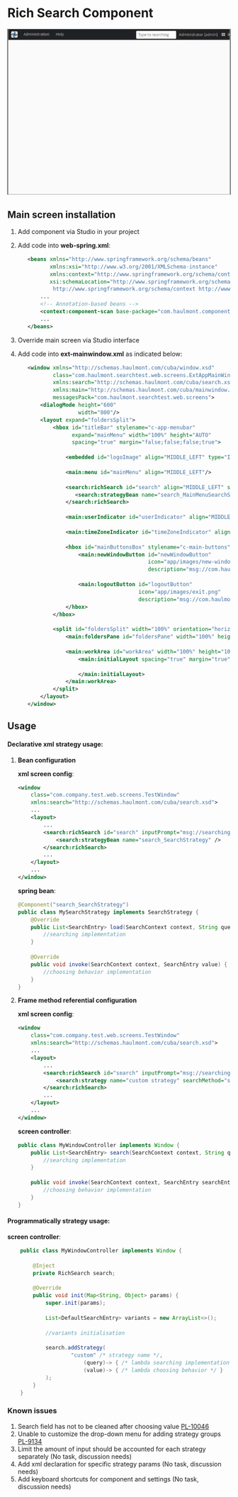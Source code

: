 # Rich Search Component

![Component image example](resources/search.gif)

## Main screen installation

1. Add component via Studio in your project
2. Add code into **web-spring.xml**:

    ```xml
       <beans xmlns="http://www.springframework.org/schema/beans"
              xmlns:xsi="http://www.w3.org/2001/XMLSchema-instance"
              xmlns:context="http://www.springframework.org/schema/context"
              xsi:schemaLocation="http://www.springframework.org/schema/beans http://www.springframework.org/schema/beans/spring-beans-4.3.xsd
               http://www.springframework.org/schema/context http://www.springframework.org/schema/context/spring-context-4.3.xsd">
           ...
           <!-- Annotation-based beans -->
           <context:component-scan base-package="com.haulmont.components"/>
           ...
       </beans>
    ```
3. Override main screen via Studio interface
4. Add code into **ext-mainwindow.xml** as indicated below:
    ```xml
       <window xmlns="http://schemas.haulmont.com/cuba/window.xsd"
               class="com.haulmont.searchtest.web.screens.ExtAppMainWindow"
               xmlns:search="http://schemas.haulmont.com/cuba/search.xsd"
               xmlns:main="http://schemas.haulmont.com/cuba/mainwindow.xsd"
               messagesPack="com.haulmont.searchtest.web.screens">
           <dialogMode height="600"
                       width="800"/>
           <layout expand="foldersSplit">
               <hbox id="titleBar" stylename="c-app-menubar"
                     expand="mainMenu" width="100%" height="AUTO"
                     spacing="true" margin="false;false;false;true">
       
                   <embedded id="logoImage" align="MIDDLE_LEFT" type="IMAGE" stylename="c-app-icon"/>
       
                   <main:menu id="mainMenu" align="MIDDLE_LEFT"/>
       
                   <search:richSearch id="search" align="MIDDLE_LEFT" suggestionsLimit="200" inputPrompt="msg://searching">
                      <search:strategyBean name="search_MainMenuSearchStrategy" />
                   </search:richSearch>
       
                   <main:userIndicator id="userIndicator" align="MIDDLE_LEFT"/>
       
                   <main:timeZoneIndicator id="timeZoneIndicator" align="MIDDLE_LEFT"/>
       
                   <hbox id="mainButtonsBox" stylename="c-main-buttons" align="MIDDLE_LEFT">
                       <main:newWindowButton id="newWindowButton"
                                             icon="app/images/new-window.png"
                                             description="msg://com.haulmont.cuba.gui/newWindowBtnDescription"/>
       
                       <main:logoutButton id="logoutButton"
                                          icon="app/images/exit.png"
                                          description="msg://com.haulmont.cuba.gui/logoutBtnDescription"/>
                   </hbox>
               </hbox>
       
               <split id="foldersSplit" width="100%" orientation="horizontal" pos="200px">
                   <main:foldersPane id="foldersPane" width="100%" height="100%"/>
       
                   <main:workArea id="workArea" width="100%" height="100%">
                       <main:initialLayout spacing="true" margin="true">
       
                       </main:initialLayout>
                   </main:workArea>
               </split>
           </layout>
       </window>
    ```

## Usage

#### Declarative xml strategy usage:

1. **Bean configuration**

    **xml screen config**:
    ```xml
    <window
        class="com.company.test.web.screens.TestWindow" 
        xmlns:search="http://schemas.haulmont.com/cuba/search.xsd">
        ...
        <layout>
            ...
            <search:richSearch id="search" inputPrompt="msg://searching">
                <search:strategyBean name="search_SearchStrategy" />
            </search:richSearch>
            ...
        </layout>
        ...
    </window>
    ```
    **spring bean**:
    ```java
    @Component("search_SearchStrategy")
    public class MySearchStrategy implements SearchStrategy {
        @Override
        public List<SearchEntry> load(SearchContext context, String query) {
            //searching implementation
        }
   
        @Override
        public void invoke(SearchContext context, SearchEntry value) {
            //choosing behavior implementation
        }
    }
    ```
2. **Frame method referential configuration**

    **xml screen config**:
    ```xml
    <window
        class="com.company.test.web.screens.TestWindow" 
        xmlns:search="http://schemas.haulmont.com/cuba/search.xsd">
        ...
        <layout>
            ...
            <search:richSearch id="search" inputPrompt="msg://searching">
                <search:strategy name="custom strategy" searchMethod="search" invokeMethod="invoke" />
            </search:richSearch>
            ...
        </layout>
        ...
    </window>
    ```
    
    **screen controller**:
    ```java
    public class MyWindowController implements Window {
        public List<SearchEntry> search(SearchContext context, String query) {
            //searching implementation
        }
       
        public void invoke(SearchContext context, SearchEntry searchEntry) {
            //choosing behavior implementation
        }
    }
    ```

#### Programmatically strategy usage:
    
**screen controller**:

```java
    public class MyWindowController implements Window {
    
        @Inject
        private RichSearch search;
    
        @Override
        public void init(Map<String, Object> params) {
            super.init(params);
    
            List<DefaultSearchEntry> variants = new ArrayList<>();
            
            //variants initialisation
            
            search.addStrategy(
                    "custom" /* strategy name */, 
                        (query)-> { /* lambda searching implementation */ },
                        (value)-> { /* lambda choosing behavior */ }
            );
        }
    }
```

### Known issues

1. Search field has not to be cleaned after choosing value [PL-10046](https://youtrack.haulmont.com/issue/PL-10046)
1. Unable to customize the drop-down menu for adding strategy groups [PL-9134](https://youtrack.haulmont.com/issue/PL-9134)
1. Limit the amount of input should be accounted for each strategy separately (No task, discussion needs)
1. Add xml declaration for specific strategy params (No task, discussion needs)
1. Add keyboard shortcuts for component and settings (No task, discussion needs)